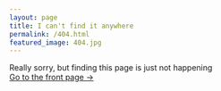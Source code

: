 ```yaml
---
layout: page
title: I can't find it anywhere
permalink: /404.html
featured_image: 404.jpg
---
```


Really sorry, but finding this page is just not happening <br />
<a class="error-link" href="{{ site.baseurl }}/">Go to the front page &rarr;</a>
